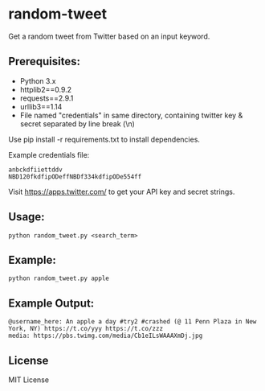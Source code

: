 # random-tweet

Get a random tweet from Twitter based on an input keyword.

## Prerequisites:

- Python 3.x
- httplib2==0.9.2
- requests==2.9.1
- urllib3==1.14
- File named "credentials" in same directory, containing twitter key & secret separated by line break (\n)

Use pip install -r requirements.txt to install dependencies.

Example credentials file:

```
anbckdfiiettddv
NBD120fkdfipODeffNBDf334kdfipODe554ff
```

Visit https://apps.twitter.com/ to get your API key and secret strings.

## Usage:

```
python random_tweet.py <search_term>
```

## Example:

```
python random_tweet.py apple
```

## Example Output:

```
@username_here: An apple a day #try2 #crashed (@ 11 Penn Plaza in New York, NY) https://t.co/yyy https://t.co/zzz
media: https://pbs.twimg.com/media/Cb1eILsWAAAXmDj.jpg
```

## License

MIT License